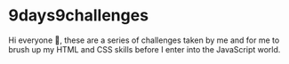 # 9days9challenges
Hi everyone 👋, these are a series of challenges taken by me and for me to brush up my HTML and CSS skills before I enter into the JavaScript world.
